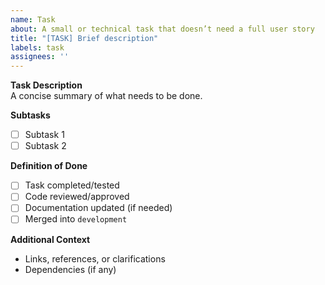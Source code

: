 ```yaml
---
name: Task
about: A small or technical task that doesn’t need a full user story
title: "[TASK] Brief description"
labels: task
assignees: ''
---
```


**Task Description**  
A concise summary of what needs to be done.

**Subtasks**
- [ ] Subtask 1
- [ ] Subtask 2

**Definition of Done**
- [ ] Task completed/tested
- [ ] Code reviewed/approved
- [ ] Documentation updated (if needed)
- [ ] Merged into `development`

**Additional Context**
- Links, references, or clarifications
- Dependencies (if any)
